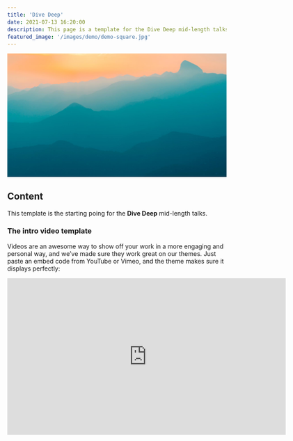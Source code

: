 ```yaml
---
title: 'Dive Deep'
date: 2021-07-13 16:20:00
description: This page is a template for the Dive Deep mid-length talks.
featured_image: '/images/demo/demo-square.jpg'
---
```


![](/images/demo/demo-landscape.jpg)

## Content

This template is the starting poing for the **Dive Deep** mid-length talks.

### The intro video template

Videos are an awesome way to show off your work in a more engaging and personal way, and we’ve made sure they work great on our themes. Just paste an embed code from YouTube or Vimeo, and the theme makes sure it displays perfectly:

<iframe src="https://www.youtube.com/embed/OqT71GnBUII" width="640" height="360" frameborder="0" allowfullscreen></iframe>
